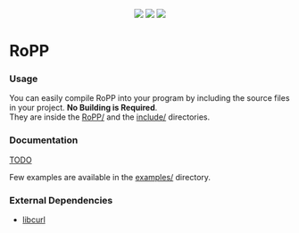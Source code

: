 

<p align="center">
  <img src="https://img.shields.io/github/license/sightem/ropp">
  <img src="https://img.shields.io/github/issues/sightem/ropp">
  <img src="https://img.shields.io/github/commit-activity/w/sightem/ropp">
</p>

RoPP
=========

###  Usage

You can easily compile RoPP into your program by including the source files in your project. **No Building is Required**.    
They are inside the [RoPP/](https://github.com/Sightem/RoPP/tree/master/RoPP) and the [include/](https://github.com/Sightem/RoPP/tree/master/include) directories.

###  Documentation
[TODO](https://github.com/Sightem/RoPP/wiki)

Few examples are available in the [examples/](https://github.com/Sightem/RoPP/tree/master/examples) directory.

###  External Dependencies
- [libcurl](https://curl.se)
